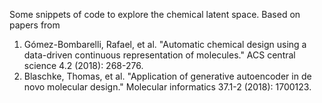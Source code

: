 Some snippets of code to explore the chemical latent space. Based on papers from 

1. Gómez-Bombarelli, Rafael, et al. "Automatic chemical design using a data-driven continuous representation of molecules." ACS central science 4.2 (2018): 268-276.
2. Blaschke, Thomas, et al. "Application of generative autoencoder in de novo molecular design." Molecular informatics 37.1-2 (2018): 1700123.
